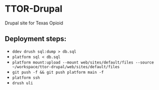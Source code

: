 # TTOR-Drupal
Drupal site for Texas Opioid

## Deployment steps:

 - `ddev drush sql:dump > db.sql`
 - `platform sql < db.sql`
 - `platform mount:upload --mount web/sites/default/files --source ~/workspace/ttor-drupal/web/sites/default/files`
 - `git push -f && git push platform main -f`
 - `platform ssh`
 - `drush uli`
